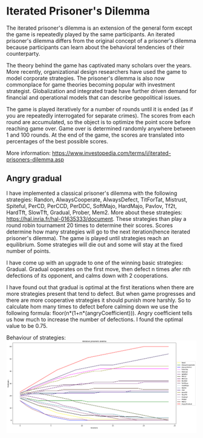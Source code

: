 # Iterated Prisoner's Dilemma

The iterated prisoner's dilemma is an extension of the general form except the game is repeatedly played by the same participants. An iterated prisoner's dilemma differs from the original concept of a prisoner's dilemma because participants can learn about the behavioral tendencies of their counterparty.

The theory behind the game has captivated many scholars over the years. More recently, organizational design researchers have used the game to model corporate strategies. The prisoner's dilemma is also now commonplace for game theories becoming popular with investment strategist. Globalization and integrated trade have further driven demand for financial and operational models that can describe geopolitical issues. 

The game is played iteratively for a number of rounds until it is ended (as if you are repeatedly interrogated for separate crimes). The scores from each round are accumulated, so the object is to optimize the point score before reaching game over. Game over is determined randomly anywhere between 1 and 100 rounds. At the end of the game, the scores are translated into percentages of the best possible scores. 

More information: https://www.investopedia.com/terms/i/iterated-prisoners-dilemma.asp

## Angry gradual

I have implemented a classical prisoner's dilemma with the following strategies: Randon, AlwaysCooperate, AlwaysDefect, TitForTat, Mistrust, Spiteful, PerCD, PerCCD, PerDDC, SoftMajo, HardMajo, Pavlov, Tf2t, HardTft, SlowTft, Gradual, Prober, Mem2. More about these strategies: https://hal.inria.fr/hal-01635333/document. These strategies than play a round robin tournament 20 times to determine their scores. Scores determine how many strategies will go to the next iteration(hence iterated prisoner's dilemma). The game is played until strategies reach an equilibrium. Some strategies will die out and some will stay at the fixed number of points.

I have come up with an upgrade to one of the winning basic strategies: Gradual. Gradual ooperates on the first move, then defect n times afer nth defections of its opponent, and calms down with 2 cooperations.

I have found out that gradual is optimal at the first iterations when there are more strategies present that tend to defect. But when game progresses and there are more cooperative strategies it should punish more harshly. So to calculate hom many times to defect before calming down we use the following formula: floor(n*(1+n*(angryCoefficient))). Angry coefficient tells us how much to increase the number of defections. I found the optimal value to be 0.75.

Behaviour of strategies:
![alt text](https://github.com/zmazk123/iterated-prisoner-s-dilemma/blob/main/program.png "Program")
